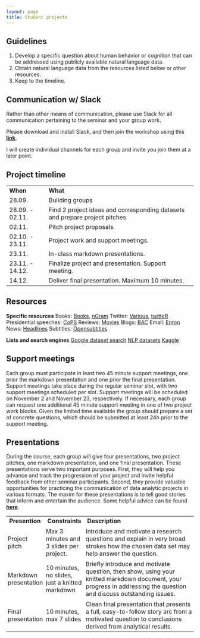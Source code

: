 ```yaml
---
layout: page
title: Student projects
---
```


## Guidelines

1. Develop a specific question about human behavior or cognition that can be addressed using publicly available natural language data.
2. Obtain natural language data from the resources listed below or other resources.
3. Keep to the timeline.

## Communication w/ Slack

Rather than other means of communication, please use Slack for all communication pertaining to the seminar and your group work.

Please download and install Slack, and then join the workshop using this <a href="https://join.slack.com/t/slack-ji25555/shared_invite/zt-w5v312s4-vJJV~LYFLDg1DxnY1ifC6A"><b>link</b></a>.

I will create individual channels for each group and invite you join them at a later point.

## Project timeline

<table cellspacing="0" cellpadding="0">
  <tr>
    <td ><b>When</b></td>
    <td ><b>What</b></td>
  </tr>
  <tr>
    <td >28.09.</td>
    <td>Building groups</td>
  </tr>
  <tr>
    <td >28.09. - 02.11.</td>
    <td>Find 2 project ideas and corresponding datasets and prepare project pitches</td>
  </tr>
  <tr>
    <td >02.11.</td>
    <td>Pitch project proposals.</td>
  </tr>
  <tr>
    <td >02.10. - 23.11.</td>
    <td>Project work and support meetings.</td>
  </tr>
  <tr>
    <td >23.11.</td>
    <td>In-class markdown presentations.</td>
  </tr>
  <tr>
    <td >23.11. - 14.12.</td>
    <td>Finalize project and presentation. Support meeting.</td>
  </tr>
  <tr>
    <td >14.12.</td>
    <td>Deliver final presentation. Maximum 10 minutes. </td>
  </tr>
</table>

## Resources

<b>Specific resources</b>
Books: <a href="http://www.gutenberg.org/">Books</a>, <a href="https://github.com/seancarmody/ngramr">nGram</a>
Twitter: <a href="https://www.figure-eight.com/data-for-everyone/">Various</a>, <a href="http://geoffjentry.hexdump.org/twitteR.pdf">twitteR</a>
Presidential speeches: <a href="http://www.thegrammarlab.com/?nor-portfolio=corpus-of-presidential-speeches-cops-and-a-clintontrump-corpus">CoPS</a>
Reviews: <a href="http://ai.stanford.edu/~amaas/data/sentiment/">Movies</a>
Blogs: <a href="http://u.cs.biu.ac.il/~koppel/BlogCorpus.htm">BAC</a>
Email: <a href="https://www.cs.cmu.edu/~./enron/">Enron</a>
News: <a href="https://www.kaggle.com/therohk/million-headlines">Headlines</a>
Subtitles: <a href="https://www.opensubtitles.org/de">Opensubtitles</a>

<b>Lists and search engines</b>
<a href="https://datasetsearch.research.google.com/">Google dataset search</a>
<a href="https://github.com/niderhoff/nlp-datasets">NLP datasets</a>
<a href="https://www.kaggle.com/">Kaggle</a>

## Support meetings

Each group must participate in least two 45 minute support meetings, one prior the markdown presentation and one prior the final presentation. Support meetings take place during the regular seminar slot, with two support meetings scheduled per slot. Support meetings will be scheduled on November 2 and November 23, respectively. If necessary, each group can request one additional 45 minute support meeting in one of two project work blocks. Given the limited time available the group should prepare a set of concrete questions, which should be submitted at least 24h prior to the support meeting.    

## Presentations

During the course, each group will give four presentations, two project pitches, one markdown presentation, and one final presentation. These presentations serve two important purposes. First, they will help you advance and track the progression of your project and invite helpful feedback from other seminar participants. Second, they provide valuable opportunities for practicing the communication of data analytic projects in various formats. The maxim for these presentations is to tell good stories that inform and entertain the audience. Some helpful advice can be found <a href="http://www.podiumwisdom.com/blog/2015/11/15/4-tips-best-science-communicators"><b>here</b></a>.

<table cellspacing="0" cellpadding="0">
  <col width="20%">
  <col width="20%">
  <col width="60%">
  <tr>
    <td><b>Presention</b></td>
    <td><b>Constraints</b></td>
    <td><b>Description</b></td>
  </tr>
  <tr>
    <td style="padding:4px">Project pitch</td>
    <td style="padding:4px">Max 3 minutes and 3 slides per project.</td>
    <td style="padding:4px">Introduce and motivate a research questions and explain in very broad strokes how the chosen data set may help answer the question.</td>
  </tr>
  <tr>
    <td style="padding:4px">Markdown presentation</td>
    <td style="padding:4px">10 minutes, no slides, just a knitted markdown</td>
    <td style="padding:4px">Briefly introduce and motivate question, then show, using your knitted markdown document, your progress in addressing the question and discuss outstanding issues.</td>
  </tr>
  <tr>
    <td style="padding:4px">Final presentation</td>
    <td style="padding:4px">10 minutes, max 7 slides</td>
    <td style="padding:4px">Clean final presentation that presents a full, easy-to-follow story arc from a motivated question to conclusions derived from analytical results.</td>
  </tr>
</table>
